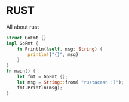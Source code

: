 
# RUST

All about rust

```rust
struct GoFmt {}
impl GoFmt {
    fn Println(&self, msg: String) {
        println!("{}", msg)
    }
}
fn main() {
    let fmt = GoFmt {};
    let msg = String::from( "rustacean :)");
    fmt.Println(msg);
}

```
